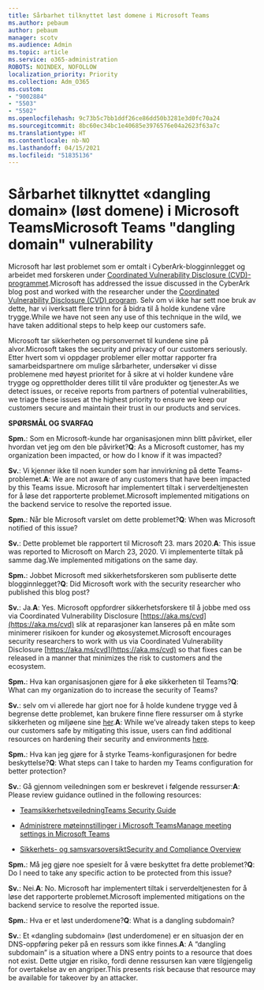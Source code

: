 ```yaml
---
title: Sårbarhet tilknyttet løst domene i Microsoft Teams
ms.author: pebaum
author: pebaum
manager: scotv
ms.audience: Admin
ms.topic: article
ms.service: o365-administration
ROBOTS: NOINDEX, NOFOLLOW
localization_priority: Priority
ms.collection: Adm_O365
ms.custom:
- "9002884"
- "5503"
- "5502"
ms.openlocfilehash: 9c73b5c7bb1ddf26ce86dd50b3281e3d0fc70a24
ms.sourcegitcommit: 8bc60ec34bc1e40685e3976576e04a2623f63a7c
ms.translationtype: HT
ms.contentlocale: nb-NO
ms.lasthandoff: 04/15/2021
ms.locfileid: "51835136"
---
```

# <a name="microsoft-teams-dangling-domain-vulnerability"></a><span data-ttu-id="4467d-102">Sårbarhet tilknyttet «dangling domain» (løst domene) i Microsoft Teams</span><span class="sxs-lookup"><span data-stu-id="4467d-102">Microsoft Teams "dangling domain" vulnerability</span></span>

<span data-ttu-id="4467d-103">Microsoft har løst problemet som er omtalt i CyberArk-blogginnlegget og arbeidet med forskeren under [Coordinated Vulnerability Disclosure (CVD)-programmet](https://aka.ms/cvd).</span><span class="sxs-lookup"><span data-stu-id="4467d-103">Microsoft has addressed the issue discussed in the CyberArk blog post and worked with the researcher under the [Coordinated Vulnerability Disclosure (CVD) program](https://aka.ms/cvd).</span></span> <span data-ttu-id="4467d-104">Selv om vi ikke har sett noe bruk av dette, har vi iverksatt flere trinn for å bidra til å holde kundene våre trygge.</span><span class="sxs-lookup"><span data-stu-id="4467d-104">While we have not seen any use of this technique in the wild, we have taken additional steps to help keep our customers safe.</span></span>

<span data-ttu-id="4467d-105">Microsoft tar sikkerheten og personvernet til kundene sine på alvor.</span><span class="sxs-lookup"><span data-stu-id="4467d-105">Microsoft takes the security and privacy of our customers seriously.</span></span> <span data-ttu-id="4467d-106">Etter hvert som vi oppdager problemer eller mottar rapporter fra samarbeidspartnere om mulige sårbarheter, undersøker vi disse problemene med høyest prioritet for å sikre at vi holder kundene våre trygge og opprettholder deres tillit til våre produkter og tjenester.</span><span class="sxs-lookup"><span data-stu-id="4467d-106">As we detect issues, or receive reports from partners of potential vulnerabilities, we triage these issues at the highest priority to ensure we keep our customers secure and maintain their trust in our products and services.</span></span>

<span data-ttu-id="4467d-107">**SPØRSMÅL OG SVAR**</span><span class="sxs-lookup"><span data-stu-id="4467d-107">**FAQ**</span></span>

<span data-ttu-id="4467d-108">**Spm.**: Som en Microsoft-kunde har organisasjonen minn blitt påvirket, eller hvordan vet jeg om den ble påvirket?</span><span class="sxs-lookup"><span data-stu-id="4467d-108">**Q**: As a Microsoft customer, has my organization been impacted, or how do I know if it was impacted?</span></span>

<span data-ttu-id="4467d-109">**Sv.**: Vi kjenner ikke til noen kunder som har innvirkning på dette Teams-problemet.</span><span class="sxs-lookup"><span data-stu-id="4467d-109">**A**: We are not aware of any customers that have been impacted by this Teams issue.</span></span> <span data-ttu-id="4467d-110">Microsoft har implementert tiltak i serverdeltjenesten for å løse det rapporterte problemet.</span><span class="sxs-lookup"><span data-stu-id="4467d-110">Microsoft implemented mitigations on the backend service to resolve the reported issue.</span></span>

<span data-ttu-id="4467d-111">**Spm.**: Når ble Microsoft varslet om dette problemet?</span><span class="sxs-lookup"><span data-stu-id="4467d-111">**Q**: When was Microsoft notified of this issue?</span></span>

<span data-ttu-id="4467d-112">**Sv.**: Dette problemet ble rapportert til Microsoft 23. mars 2020.</span><span class="sxs-lookup"><span data-stu-id="4467d-112">**A**: This issue was reported to Microsoft on March 23, 2020.</span></span> <span data-ttu-id="4467d-113">Vi implementerte tiltak på samme dag.</span><span class="sxs-lookup"><span data-stu-id="4467d-113">We implemented mitigations on the same day.</span></span>

<span data-ttu-id="4467d-114">**Spm.**: Jobbet Microsoft med sikkerhetsforskeren som publiserte dette blogginnlegget?</span><span class="sxs-lookup"><span data-stu-id="4467d-114">**Q**: Did Microsoft work with the security researcher who published this blog post?</span></span>

<span data-ttu-id="4467d-115">**Sv.**: Ja.</span><span class="sxs-lookup"><span data-stu-id="4467d-115">**A**: Yes.</span></span> <span data-ttu-id="4467d-116">Microsoft oppfordrer sikkerhetsforskere til å jobbe med oss via Coordinated Vulnerability Disclosure [https://aka.ms/cvd](https://aka.ms/cvd) slik at reparasjoner kan lanseres på en måte som minimerer risikoen for kunder og økosystemet.</span><span class="sxs-lookup"><span data-stu-id="4467d-116">Microsoft encourages security researchers to work with us via Coordinated Vulnerability Disclosure [https://aka.ms/cvd](https://aka.ms/cvd) so that fixes can be released in a manner that minimizes the risk to customers and the ecosystem.</span></span>  

<span data-ttu-id="4467d-117">**Spm.**: Hva kan organisasjonen gjøre for å øke sikkerheten til Teams?</span><span class="sxs-lookup"><span data-stu-id="4467d-117">**Q**: What can my organization do to increase the security of Teams?</span></span>  

<span data-ttu-id="4467d-118">**Sv.**: selv om vi allerede har gjort noe for å holde kundene trygge ved å begrense dette problemet, kan brukere finne flere ressurser om å styrke sikkerheten og miljøene sine [her](https://www.microsoft.com/microsoft-365/blog/2020/04/06/it-professionals-privacy-security-microsoft-teams/).</span><span class="sxs-lookup"><span data-stu-id="4467d-118">**A**: While we’ve already taken steps to keep our customers safe by mitigating this issue, users can find additional resources on hardening their security and environments [here](https://www.microsoft.com/microsoft-365/blog/2020/04/06/it-professionals-privacy-security-microsoft-teams/).</span></span>  

<span data-ttu-id="4467d-119">**Spm.**: Hva kan jeg gjøre for å styrke Teams-konfigurasjonen for bedre beskyttelse?</span><span class="sxs-lookup"><span data-stu-id="4467d-119">**Q**: What steps can I take to harden my Teams configuration for better protection?</span></span>

<span data-ttu-id="4467d-120">**Sv.**: Gå gjennom veiledningen som er beskrevet i følgende ressurser:</span><span class="sxs-lookup"><span data-stu-id="4467d-120">**A**: Please review guidance outlined in the following resources:</span></span> 

- [<span data-ttu-id="4467d-121">Teamsikkerhetsveiledning</span><span class="sxs-lookup"><span data-stu-id="4467d-121">Teams Security Guide</span></span>](https://docs.microsoft.com/microsoftteams/teams-security-guide)

- [<span data-ttu-id="4467d-122">Administrere møteinnstillinger i Microsoft Teams</span><span class="sxs-lookup"><span data-stu-id="4467d-122">Manage meeting settings in Microsoft Teams</span></span>](https://docs.microsoft.com/microsoftteams/meeting-settings-in-teams)

- [<span data-ttu-id="4467d-123">Sikkerhets- og samsvarsoversikt</span><span class="sxs-lookup"><span data-stu-id="4467d-123">Security and Compliance Overview</span></span>](https://docs.microsoft.com/microsoftteams/security-compliance-overview)

<span data-ttu-id="4467d-124">**Spm.**: Må jeg gjøre noe spesielt for å være beskyttet fra dette problemet?</span><span class="sxs-lookup"><span data-stu-id="4467d-124">**Q**: Do I need to take any specific action to be protected from this issue?</span></span>

<span data-ttu-id="4467d-125">**Sv.**: Nei.</span><span class="sxs-lookup"><span data-stu-id="4467d-125">**A**: No.</span></span> <span data-ttu-id="4467d-126">Microsoft har implementert tiltak i serverdeltjenesten for å løse det rapporterte problemet.</span><span class="sxs-lookup"><span data-stu-id="4467d-126">Microsoft implemented mitigations on the backend service to resolve the reported issue.</span></span>

<span data-ttu-id="4467d-127">**Spm.**: Hva er et løst underdomene?</span><span class="sxs-lookup"><span data-stu-id="4467d-127">**Q**: What is a dangling subdomain?</span></span>

<span data-ttu-id="4467d-128">**Sv.**: Et «dangling subdomain» (løst underdomene) er en situasjon der en DNS-oppføring peker på en ressurs som ikke finnes.</span><span class="sxs-lookup"><span data-stu-id="4467d-128">**A**:  A “dangling subdomain” is a situation where a DNS entry points to a resource that does not exist.</span></span>  <span data-ttu-id="4467d-129">Dette utgjør en risiko, fordi denne ressursen kan være tilgjengelig for overtakelse av en angriper.</span><span class="sxs-lookup"><span data-stu-id="4467d-129">This presents risk because that resource may be available for takeover by an attacker.</span></span>
